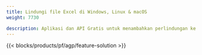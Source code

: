 ```yaml
---
title: Lindungi file Excel di Windows, Linux & macOS 
weight: 7730

description: Aplikasi dan API Gratis untuk menambahkan perlindungan ke spreadsheet XLS, XLSX & ODS
---
```

{{< blocks/products/pf/agp/feature-solution >}} 

